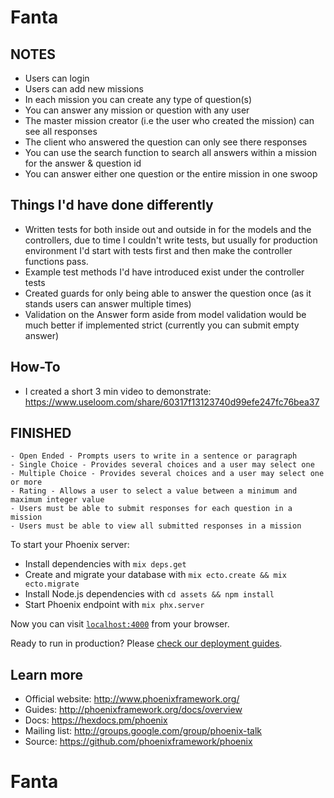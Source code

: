 # Fanta

## NOTES

- Users can login
- Users can add new missions
- In each mission you can create any type of question(s)
- You can answer any mission or question with any user
- The master mission creator (i.e the user who created the mission) can see all responses
- The client who answered the question can only see there responses
- You can use the search function to search all answers within a mission for the answer & question id
- You can answer either one question or the entire mission in one swoop

## Things I'd have done differently
- Written tests for both inside out and outside in for the models and the controllers, due to time I couldn't write tests, but usually for production environment I'd start with tests first and then make the controller functions pass.
- Example test methods I'd have introduced exist under the controller tests
- Created guards for only being able to answer the question once (as it stands users can answer multiple times)
- Validation on the Answer form aside from model validation would be much better if implemented strict (currently you can submit empty answer)

## How-To
- I created a short 3 min video to demonstrate:
https://www.useloom.com/share/60317f13123740d99efe247fc76bea37



## FINISHED
    - Open Ended - Prompts users to write in a sentence or paragraph
    - Single Choice - Provides several choices and a user may select one
    - Multiple Choice - Provides several choices and a user may select one or more
    - Rating - Allows a user to select a value between a minimum and maximum integer value
    - Users must be able to submit responses for each question in a mission
    - Users must be able to view all submitted responses in a mission


To start your Phoenix server:

  * Install dependencies with `mix deps.get`
  * Create and migrate your database with `mix ecto.create && mix ecto.migrate`
  * Install Node.js dependencies with `cd assets && npm install`
  * Start Phoenix endpoint with `mix phx.server`

Now you can visit [`localhost:4000`](http://localhost:4000) from your browser.

Ready to run in production? Please [check our deployment guides](http://www.phoenixframework.org/docs/deployment).

## Learn more

  * Official website: http://www.phoenixframework.org/
  * Guides: http://phoenixframework.org/docs/overview
  * Docs: https://hexdocs.pm/phoenix
  * Mailing list: http://groups.google.com/group/phoenix-talk
  * Source: https://github.com/phoenixframework/phoenix
# Fanta
